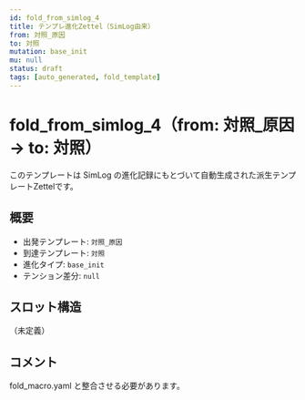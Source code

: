 ```yaml
---
id: fold_from_simlog_4
title: テンプレ進化Zettel（SimLog由来）
from: 対照_原因
to: 対照
mutation: base_init
mu: null
status: draft
tags: [auto_generated, fold_template]
---
```


# fold_from_simlog_4（from: 対照_原因 → to: 対照）

このテンプレートは SimLog の進化記録にもとづいて自動生成された派生テンプレートZettelです。

## 概要

- 出発テンプレート: `対照_原因`
- 到達テンプレート: `対照`
- 進化タイプ: `base_init`
- テンション差分: `null`

## スロット構造

（未定義）

## コメント

fold_macro.yaml と整合させる必要があります。

